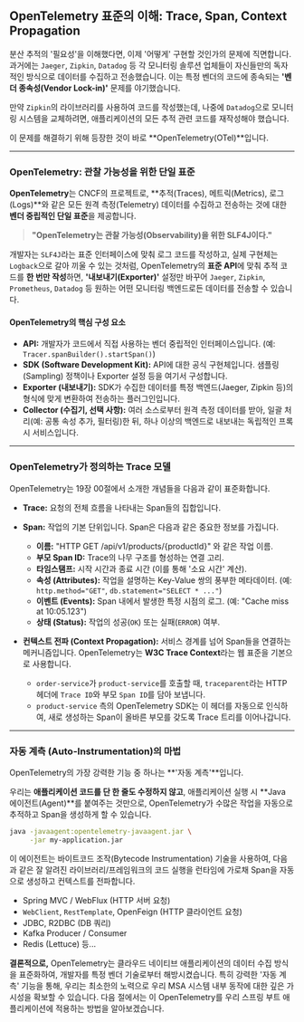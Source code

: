 ## OpenTelemetry 표준의 이해: Trace, Span, Context Propagation

분산 추적의 '필요성'을 이해했다면, 이제 '어떻게' 구현할 것인가의 문제에 직면합니다. 과거에는 `Jaeger`, `Zipkin`, `Datadog` 등 각 모니터링 솔루션 업체들이 자신들만의 독자적인 방식으로 데이터를 수집하고 전송했습니다. 이는 특정 벤더의 코드에 종속되는 **'벤더 종속성(Vendor Lock-in)'** 문제를 야기했습니다.

만약 `Zipkin`의 라이브러리를 사용하여 코드를 작성했는데, 나중에 `Datadog`으로 모니터링 시스템을 교체하려면, 애플리케이션의 모든 추적 관련 코드를 재작성해야 했습니다.

이 문제를 해결하기 위해 등장한 것이 바로 \*\*OpenTelemetry(OTel)\*\*입니다.

-----

### OpenTelemetry: 관찰 가능성을 위한 단일 표준

**OpenTelemetry**는 CNCF의 프로젝트로, \*\*추적(Traces), 메트릭(Metrics), 로그(Logs)\*\*와 같은 모든 원격 측정(Telemetry) 데이터를 수집하고 전송하는 것에 대한 **벤더 중립적인 단일 표준**을 제공합니다.

> **"OpenTelemetry는 관찰 가능성(Observability)을 위한 SLF4J이다."**

개발자는 `SLF4J`라는 표준 인터페이스에 맞춰 로그 코드를 작성하고, 실제 구현체는 `Logback`으로 갈아 끼울 수 있는 것처럼, OpenTelemetry의 **표준 API**에 맞춰 추적 코드를 **한 번만 작성**하면, **'내보내기(Exporter)'** 설정만 바꾸어 `Jaeger`, `Zipkin`, `Prometheus`, `Datadog` 등 원하는 어떤 모니터링 백엔드로든 데이터를 전송할 수 있습니다.

#### OpenTelemetry의 핵심 구성 요소

  * **API:** 개발자가 코드에서 직접 사용하는 벤더 중립적인 인터페이스입니다. (예: `Tracer.spanBuilder().startSpan()`)
  * **SDK (Software Development Kit):** API에 대한 공식 구현체입니다. 샘플링(Sampling) 정책이나 Exporter 설정 등을 여기서 구성합니다.
  * **Exporter (내보내기):** SDK가 수집한 데이터를 특정 백엔드(Jaeger, Zipkin 등)의 형식에 맞게 변환하여 전송하는 플러그인입니다.
  * **Collector (수집기, 선택 사항):** 여러 소스로부터 원격 측정 데이터를 받아, 일괄 처리(예: 공통 속성 추가, 필터링)한 뒤, 하나 이상의 백엔드로 내보내는 독립적인 프록시 서비스입니다.

-----

### OpenTelemetry가 정의하는 Trace 모델

OpenTelemetry는 19장 00절에서 소개한 개념들을 다음과 같이 표준화합니다.

  * **Trace:** 요청의 전체 흐름을 나타내는 Span들의 집합입니다.

  * **Span:** 작업의 기본 단위입니다. Span은 다음과 같은 중요한 정보를 가집니다.

      * **이름:** "HTTP GET /api/v1/products/{productId}" 와 같은 작업 이름.
      * **부모 Span ID:** Trace의 나무 구조를 형성하는 연결 고리.
      * **타임스탬프:** 시작 시간과 종료 시간 (이를 통해 '소요 시간' 계산).
      * **속성 (Attributes):** 작업을 설명하는 Key-Value 쌍의 풍부한 메타데이터. (예: `http.method="GET"`, `db.statement="SELECT * ..."`)
      * **이벤트 (Events):** Span 내에서 발생한 특정 시점의 로그. (예: "Cache miss at 10:05.123")
      * **상태 (Status):** 작업의 성공(`OK`) 또는 실패(`ERROR`) 여부.

  * **컨텍스트 전파 (Context Propagation):**
    서비스 경계를 넘어 Span들을 연결하는 메커니즘입니다. OpenTelemetry는 **W3C Trace Context**라는 웹 표준을 기본으로 사용합니다.

      * `order-service`가 `product-service`를 호출할 때, `traceparent`라는 HTTP 헤더에 `Trace ID`와 부모 `Span ID`를 담아 보냅니다.
      * `product-service` 측의 OpenTelemetry SDK는 이 헤더를 자동으로 인식하여, 새로 생성하는 Span이 올바른 부모를 갖도록 Trace 트리를 이어나갑니다.

-----

### 자동 계측 (Auto-Instrumentation)의 마법

OpenTelemetry의 가장 강력한 기능 중 하나는 \*\*'자동 계측'\*\*입니다.

우리는 **애플리케이션 코드를 단 한 줄도 수정하지 않고**, 애플리케이션 실행 시 \*\*Java 에이전트(Agent)\*\*를 붙여주는 것만으로, OpenTelemetry가 수많은 작업을 자동으로 추적하고 Span을 생성하게 할 수 있습니다.

```bash
java -javaagent:opentelemetry-javaagent.jar \
     -jar my-application.jar
```

이 에이전트는 바이트코드 조작(Bytecode Instrumentation) 기술을 사용하여, 다음과 같은 잘 알려진 라이브러리/프레임워크의 코드 실행을 런타임에 가로채 Span을 자동으로 생성하고 컨텍스트를 전파합니다.

  * Spring MVC / WebFlux (HTTP 서버 요청)
  * `WebClient`, `RestTemplate`, OpenFeign (HTTP 클라이언트 요청)
  * JDBC, R2DBC (DB 쿼리)
  * Kafka Producer / Consumer
  * Redis (Lettuce) 등...

**결론적으로,** OpenTelemetry는 클라우드 네이티브 애플리케이션의 데이터 수집 방식을 표준화하여, 개발자를 특정 벤더 기술로부터 해방시켰습니다. 특히 강력한 '자동 계측' 기능을 통해, 우리는 최소한의 노력으로 우리 MSA 시스템 내부 동작에 대한 깊은 가시성을 확보할 수 있습니다. 다음 절에서는 이 OpenTelemetry를 우리 스프링 부트 애플리케이션에 적용하는 방법을 알아보겠습니다.